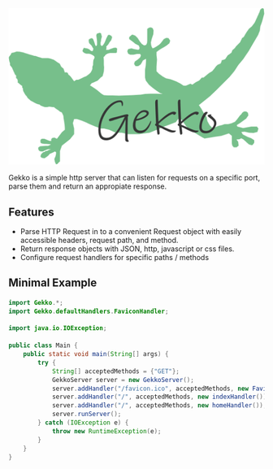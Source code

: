 ![Gekko](readmeAssets/GekkoLogo.png)

Gekko is a simple http server that can listen for requests on a specific port, parse them and return an appropiate response.

## Features
- Parse HTTP Request in to a convenient Request object with easily accessible headers, request path, and method.
- Return response objects with JSON, http, javascript or css files.
- Configure request handlers for specific paths / methods

## Minimal Example
```java
import Gekko.*;
import Gekko.defaultHandlers.FaviconHandler;

import java.io.IOException;

public class Main {
    public static void main(String[] args) {
        try {
            String[] acceptedMethods = {"GET"};
            GekkoServer server = new GekkoServer();
            server.addHandler("/favicon.ico", acceptedMethods, new FaviconHandler());
            server.addHandler("/", acceptedMethods, new indexHandler());
            server.addHandler("/", acceptedMethods, new homeHandler());
            server.runServer();
        } catch (IOException e) {
            throw new RuntimeException(e);
        }
    }
}
```
